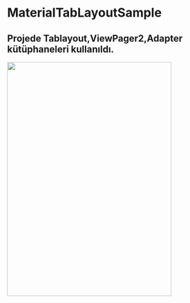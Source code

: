 # MaterialTabLayoutSample
## Projede Tablayout,ViewPager2,Adapter kütüphaneleri kullanıldı.
<a>
<img src='https://user-images.githubusercontent.com/56538177/165712036-73c9e377-7d25-4dfb-9103-5b4c89d136b4.gif' width='380' height='540'>
</a> 


 
